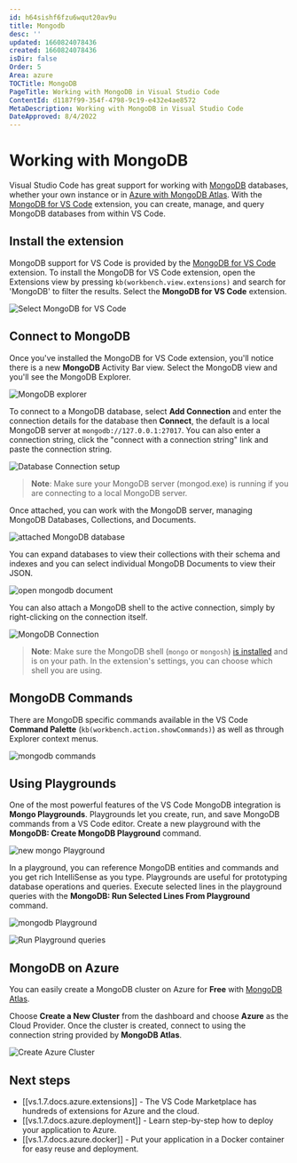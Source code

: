 ```yaml
---
id: h64sishf6fzu6wqut20av9u
title: Mongodb
desc: ''
updated: 1660824078436
created: 1660824078436
isDir: false
Order: 5
Area: azure
TOCTitle: MongoDB
PageTitle: Working with MongoDB in Visual Studio Code
ContentId: d1187f99-354f-4798-9c19-e432e4ae8572
MetaDescription: Working with MongoDB in Visual Studio Code
DateApproved: 8/4/2022
---
```

# Working with MongoDB

Visual Studio Code has great support for working with [MongoDB](https://www.mongodb.com/what-is-mongodb) databases, whether your own instance or in [Azure with MongoDB Atlas](https://www.mongodb.com/cloud/atlas/azure-mongodb?utm_campaign=marketplace&utm_source=&utm_medium=marketplace). With the [MongoDB for VS Code](https://marketplace.visualstudio.com/items?itemName=mongodb.mongodb-vscode) extension, you can create, manage, and query MongoDB databases from within VS Code.

## Install the extension

MongoDB support for VS Code is provided by the [MongoDB for VS Code](https://marketplace.visualstudio.com/items?itemName=mongodb.mongodb-vscode) extension. To install the MongoDB for VS Code extension, open the Extensions view by pressing `kb(workbench.view.extensions)` and search for 'MongoDB' to filter the results. Select the **MongoDB for VS Code** extension.

![Select MongoDB for VS Code](/assets/install-cosmosdb-extension-v52ivq4xibf0.png)

## Connect to MongoDB

Once you've installed the MongoDB for VS Code extension, you'll notice there is a new **MongoDB** Activity Bar view. Select the MongoDB view and you'll see the MongoDB Explorer.

![MongoDB explorer](/assets/cosmosdb-explorer-1llgh9e6flwq.png)

To connect to a MongoDB database, select **Add Connection** and enter the connection details for the database then **Connect**, the default is a local MongoDB server at `mongodb://127.0.0.1:27017`. You can also enter a connection string, click the "connect with a connection string" link and paste the connection string.

![Database Connection setup](/assets/attach-database-account-ikazekw33oda.png)

>**Note**: Make sure your MongoDB server (mongod.exe) is running if you are connecting to a local MongoDB server.

Once attached, you can work with the MongoDB server, managing MongoDB Databases, Collections, and Documents.

![attached MongoDB database](/assets/attached-mongodb-database-sa0k3puyivay.png)

You can expand databases to view their collections with their schema and indexes and you can select individual MongoDB Documents to view their JSON.

![open mongodb document](/assets/open-document-q8ckuvcsaw6j.png)

You can also attach a MongoDB shell to the active connection, simply by right-clicking on the connection itself.

![MongoDB Connection](/assets/connection-29dhlp8a3yvk.png)

>**Note**: Make sure the MongoDB shell (`mongo` or `mongosh`) [is installed](https://docs.mongodb.com/mongodb-shell/install#mdb-shell-install) and is on your path. In the extension's settings, you can choose which shell you are using.

## MongoDB Commands

There are MongoDB specific commands available in the VS Code **Command Palette** (`kb(workbench.action.showCommands)`) as well as through Explorer context menus.

![mongodb commands](/assets/mongodb-commands-as2x65re26os.png)

## Using Playgrounds

One of the most powerful features of the VS Code MongoDB integration is **Mongo Playgrounds**. Playgrounds let you create, run, and save MongoDB commands from a VS Code editor. Create a new playground with the **MongoDB: Create MongoDB Playground** command.

![new mongo Playground](/assets/new-mongo-scrapbook-inasyh6tfm7b.png)

In a playground, you can reference MongoDB entities and commands and you get rich IntelliSense as you type. Playgrounds are useful for prototyping database operations and queries. Execute selected lines in the playground queries with the **MongoDB: Run Selected Lines From Playground** command.

![mongodb Playground](/assets/scrapbook-d1b90czp9118.png)

![Run Playground queries](/assets/run-playground-ytycndone73h.png)

## MongoDB on Azure

You can easily create a MongoDB cluster on Azure for **Free** with [MongoDB Atlas](https://www.mongodb.com/cloud/atlas/signup?utm_campaign=marketplace&utm_source=signup&utm_medium=marketplace).

Choose **Create a New Cluster** from the dashboard and choose **Azure** as the Cloud Provider. Once the cluster is created, connect to using the connection string provided by **MongoDB Atlas**.

![Create Azure Cluster](/assets/create-azure-cluster-70z9y0h8d90e.png)

## Next steps

* [[vs.1.7.docs.azure.extensions]] - The VS Code Marketplace has hundreds of extensions for Azure and the cloud.
* [[vs.1.7.docs.azure.deployment]] - Learn step-by-step how to deploy your application to Azure.
* [[vs.1.7.docs.azure.docker]] - Put your application in a Docker container for easy reuse and deployment.

